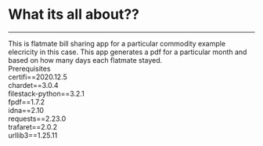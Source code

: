 # What its all about??
***
This is flatmate bill sharing app for a particular commodity example elecricity in this case.
This app generates a pdf for a particular month and based on how many days each flatmate stayed.
 <br>
Prerequisites
<br>
certifi==2020.12.5
<br>
chardet==3.0.4
<br>
filestack-python==3.2.1
<br>
fpdf==1.7.2
<br>
idna==2.10
<br>
requests==2.23.0
<br>
trafaret==2.0.2
<br>
urllib3==1.25.11
